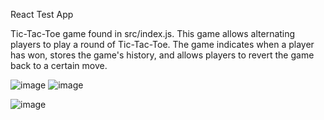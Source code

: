 React Test App

Tic-Tac-Toe game found in src/index.js.
This game allows alternating players to play a round of Tic-Tac-Toe. The game indicates when a player has won, stores the game's history, and allows players to revert the game back to a certain move.

![image](https://user-images.githubusercontent.com/69134400/136304183-2e334006-a3b7-4c17-83ee-97908961c6cf.png)
![image](https://user-images.githubusercontent.com/69134400/136304216-198dcf87-2821-4095-807e-344dd0b2c1ca.png)

![image](https://user-images.githubusercontent.com/69134400/136319981-612a756b-11eb-4b89-b49d-d88730186994.png)
